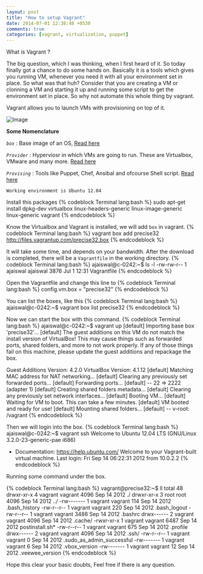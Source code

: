 ```yaml
---
layout: post
title: "How to setup Vagrant"
date: 2014-07-01 12:38:48 +0530
comments: true
categories: [vagrant, virtualization, puppet]
---
```


What is Vagrant ?

The big question, which I was thinking, when I first heard of it. So today finally got a chance to do some hands on.
Basically it is a tools which gives you running VM, whenever you need it with all your environment set in place.
So what was that huh? Consider that you are creating a VM or clonning a VM and starting it up and running some script to get 
the environment set in place. So why not automate this whole thing by vagrant. 

Vagrant allows you to launch VMs with provisioning on top of it.

<!-- more -->
![Image](https://raw.githubusercontent.com/ashish1099/ashish1099.github.io/master/images/blog_images/logo_vagrant.png)

**Some Nomenclature**

*`box`* : Base image of an OS, [Read here](https://docs.vagrantup.com/v2/boxes.html)

*`Provider`* : Hyperviosr in which VMs are going to run. These are Virtualbox, VMware and many more. [Read here](https://docs.vagrantup.com/v2/providers/index.html)

*`Provising`* : Tools like Puppet, Chef, Ansibal and ofcourse Shell script. [Read here](https://docs.vagrantup.com/v2/provisioning/index.html)

`Working environment is Ubuntu 12.04`

Install this packages
{% codeblock Terminal lang:bash %}
sudo apt-get install dpkg-dev virtualbox linux-headers-generic linux-image-generic linux-generic vagrant
{% endcodeblock %}

Know the Virtualbox and Vagrant is installed, we will add `box` in vagrant.
{% codeblock Terminal lang:bash %}
vagrant box add precise32 http://files.vagrantup.com/precise32.box
{% endcodeblock %}

It will take some time, and depends on your bandwidth. After the download is completed, there will be a `Vagrantfile` in the working directory.
{% codeblock Terminal lang:bash %}
ajaiswal@c-0242:~$ ls -l
-rw-rw-r--  1 ajaiswal ajaiswal 3876 Jul  1 12:31 Vagrantfile
{% endcodeblock %}

Open the Vagrantfile and change this line to
{% codeblock Terminal lang:bash %}
config.vm.box = "precise32"
{% endcodeblock %}

You can list the boxes, like this
{% codeblock Terminal lang:bash %}
ajaiswal@c-0242:~$ vagrant box list
precise32
{% endcodeblock %}

Now we can start the box with this command.
{% codeblock Terminal lang:bash %}
ajaiswal@c-0242:~$ vagrant up
[default] Importing base box 'precise32'...
[default] The guest additions on this VM do not match the install version of
VirtualBox! This may cause things such as forwarded ports, shared
folders, and more to not work properly. If any of those things fail on
this machine, please update the guest additions and repackage the
box.

Guest Additions Version: 4.2.0
VirtualBox Version: 4.1.12
[default] Matching MAC address for NAT networking...
[default] Clearing any previously set forwarded ports...
[default] Forwarding ports...
[default] -- 22 => 2222 (adapter 1)
[default] Creating shared folders metadata...
[default] Clearing any previously set network interfaces...
[default] Booting VM...
[default] Waiting for VM to boot. This can take a few minutes.
[default] VM booted and ready for use!
[default] Mounting shared folders...
[default] -- v-root: /vagrant
{% endcodeblock %}

Then we will login into the box.
{% codeblock Terminal lang:bash %}
ajaiswal@c-0242:~$ vagrant ssh
Welcome to Ubuntu 12.04 LTS (GNU/Linux 3.2.0-23-generic-pae i686)

 * Documentation:  https://help.ubuntu.com/
Welcome to your Vagrant-built virtual machine.
Last login: Fri Sep 14 06:22:31 2012 from 10.0.2.2
{% endcodeblock %}

Running some command under the box.

{% codeblock Terminal lang:bash %}
vagrant@precise32:~$ ll
total 48
drwxr-xr-x 4 vagrant vagrant 4096 Sep 14  2012 ./
drwxr-xr-x 3 root    root    4096 Sep 14  2012 ../
-rw------- 1 vagrant vagrant  114 Sep 14  2012 .bash_history
-rw-r--r-- 1 vagrant vagrant  220 Sep 14  2012 .bash_logout
-rw-r--r-- 1 vagrant vagrant 3486 Sep 14  2012 .bashrc
drwx------ 2 vagrant vagrant 4096 Sep 14  2012 .cache/
-rwxr-xr-x 1 vagrant vagrant 6487 Sep 14  2012 postinstall.sh*
-rw-r--r-- 1 vagrant vagrant  675 Sep 14  2012 .profile
drwx------ 2 vagrant vagrant 4096 Sep 14  2012 .ssh/
-rw-r--r-- 1 vagrant vagrant    0 Sep 14  2012 .sudo_as_admin_successful
-rw------- 1 vagrant vagrant    6 Sep 14  2012 .vbox_version
-rw------- 1 vagrant vagrant   12 Sep 14  2012 .veewee_version
{% endcodeblock %}

Hope this clear your basic doubts, Feel free if there is any question.
